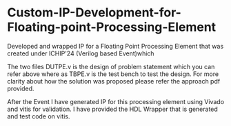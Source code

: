 # Custom-IP-Development-for-Floating-point-Processing-Element
Developed and wrapped IP for a Floating Point Processing Element that was created under ICHIP'24 (Verilog based Event)which 

The two files DUTPE.v is the design of problem statement which you can refer above where as TBPE.v is the test bench to test the design. For more clarity about how the solution was proposed please refer the approach pdf provided. 

After the Event I have generated IP for this processing element using Vivado and vitis for validation. I have provided the HDL Wrapper that is generated and test code on vitis.
